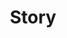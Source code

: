 ---
title: Story
description: "Cool stories"
author: ""
show_post_thumbnail: true
show_author_byline: true
show_post_date: true
# for listing page layout
layout: list # list, list-sidebar, list-grid
---